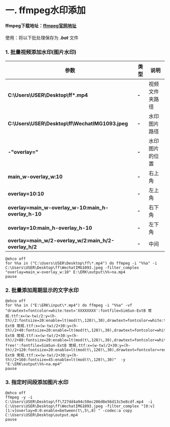 # 一. ffmpeg水印添加

#### ffmpeg下载地址：[ffmpeg官网地址](http://ffmpeg.org/)
使用：将以下批处理保存为 **_.bat_** 文件

### 1. 批量视频添加水印(图片水印)

| 参数 | 类型 | 说明 |
| ----- | ----- | -- |
|  **C:\Users\USER\Desktop\ff\*.mp4**  | **-** | 视频文件夹路径 |
|   **C:\Users\USER\Desktop\ff\WechatIMG1093.jpeg**  | **-** | 水印图片路径 |
|   **-"overlay="**  | **-** | 水印图片的位置 |
|   **main_w-overlay_w:10**  | **-** | 右上角 |
|   **overlay=10:10**  | **-** | 左上角 |
|   **overlay=main_w-overlay_w-10:main_h-overlay_h-10**  | **-** | 右下角 |
|   **overlay=10:main_h-overlay_h-10**  | **-** | 左下角 |
|   **overlay=main_w/2-overlay_w/2:main_h/2-overlay_h/2**  | **-** | 中间 |

```batch
@ehco off
for %%a in ("C:\Users\USER\Desktop\ff\*.mp4") do ffmpeg -i "%%a" -i C:\Users\USER\Desktop\ff\WechatIMG1093.jpeg -filter_complex "overlay=main_w-overlay_w:10" E:\ERK\output\%%~na.mp4
pause 
```

### 2. 批量添加周期显示的文字水印

```batch
@ehco off
for %%a in ("E:\ERK\input\*.mp4") do ffmpeg -i "%%a" -vf "drawtext=fontcolor=white:text='XXXXXXXX':fontfile=SimSun-ExtB 常规.ttf:x=(w-tw)/2:y=(h-th)/2:fontsize=20:enable=lt(mod(t\,120)\,30),drawtext=fontcolor=white:text='XXXXXXXXXXX':fontfile=SimSun-ExtB 常规.ttf:x=(w-tw)/2+30:y=(h-th)/2+40:fontsize=20:enable=lt(mod(t\,120)\,30),drawtext=fontcolor=white:text='XXXXXXXXXX!':fontfile=SimSun-ExtB 常规.ttf:x=(w-tw)/2+30:y=(h-th)/2+80:fontsize=20:enable=lt(mod(t\,120)\,30),drawtext=fontcolor=white:text='completely free!':fontfile=SimSun-ExtB 常规.ttf:x=(w-tw)/2+30:y=(h-th)/2+120:fontsize=20:enable=lt(mod(t\,120)\,30),drawtext=fontcolor=red:text='XXXXXXXX':fontfile=SimSun-ExtB 常规.ttf:x=(w-tw)/2+30:y=(h-th)/2+160:fontsize=45:enable=lt(mod(t\,120)\,30)"  -y "E:\ERK\output\%%~na.mp4"
pause
```

### 3. 指定时间段添加图片水印

```batch
@ehco off
ffmpeg -y -i C:\Users\USER\Desktop\ff\727dd4a94c50ec206d8e56d13c5e8cdf.mp4  -i C:\Users\USER\Desktop\ff\WechatIMG1093.jpeg -filter_complex "[0:v][1:v]overlay=0:0:enable=between(t\,5\,8) " -codec:a copy C:\Users\USER\Desktop\output.mp4
pause
```